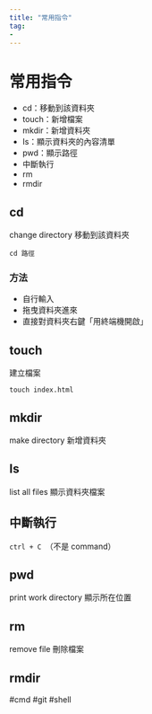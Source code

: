 ```yaml
---
title: "常用指令"
tag: 
- 
---
```

# 常用指令
- cd：移動到該資料夾
- touch：新增檔案
- mkdir：新增資料夾
- Is：顯示資料夾的內容清單
- pwd：顯示路徑
- 中斷執行
- rm
- rmdir

## cd
change directory
移動到該資料夾
```
cd 路徑
```

### 方法
- 自行輸入
- 拖曳資料夾進來
- 直接對資料夾右鍵「用終端機開啟」

## touch
建立檔案
````
touch index.html
````

## mkdir
make directory
新增資料夾

## Is
list all files
顯示資料夾檔案

## 中斷執行
`ctrl + C `（不是 command）

## pwd
print work directory
顯示所在位置

## rm
remove file
刪除檔案

## rmdir
#cmd #git #shell 